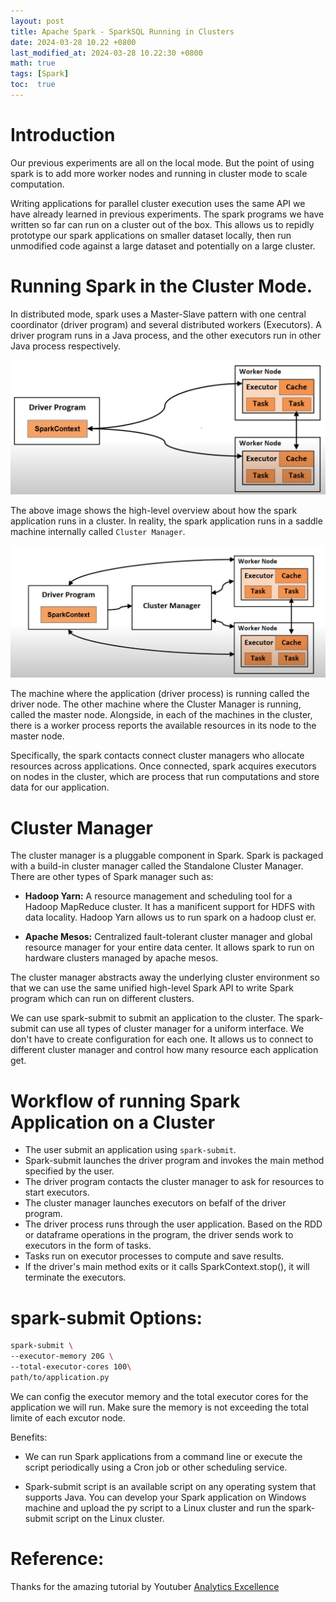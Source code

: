 ```yaml
---
layout: post
title: Apache Spark - SparkSQL Running in Clusters
date: 2024-03-28 10.22 +0800
last_modified_at: 2024-03-28 10.22:30 +0800
math: true
tags: [Spark]
toc:  true
---
```


# Introduction
Our previous experiments are all on the local mode. But the point of using spark is to add more worker nodes and running in cluster mode to scale computation.

Writing applications for parallel cluster execution uses the same API we have already learned in previous experiments. The spark programs we have written so far can run on a cluster out of the box. This allows us to repidly prototype our spark applications on smaller dataset locally, then run unmodified code against a large dataset and potentially on a large cluster.

# Running Spark in the Cluster Mode.

In distributed mode, spark uses a Master-Slave pattern with one central coordinator (driver program) and several distributed workers (Executors). A driver program runs in a Java process, and the other executors run in other Java process respectively.

![img](/assets/post_img/2024-03-28-Apache-Spark-Running-in-Cluster/master-slave.png)

The above image shows the high-level overview about how the spark application runs in a cluster. In reality, the spark application runs in a saddle machine internally called `Cluster Manager`.

![img](/assets/post_img/2024-03-28-Apache-Spark-Running-in-Cluster/cluster-manager.png)

The machine where the application (driver process) is running called the driver node. The other machine where the Cluster Manager is running, called the master node. Alongside, in each of the machines in the cluster, there is a worker process reports the available resources in its node to the master node. 

Specifically, the spark contacts connect cluster managers who allocate resources across applications. Once connected, spark acquires executors on nodes in the cluster, which are process that run computations and store data for our application.

# Cluster Manager

The cluster manager is a pluggable component in Spark. Spark is packaged with a build-in cluster manager called the Standalone Cluster Manager. There are other types of Spark manager such as:

- **Hadoop Yarn:** A resource management and scheduling tool for a Hadoop MapReduce cluster. It has a manificent support for HDFS with data locality. Hadoop Yarn allows us to run spark on a hadoop clust er.

- **Apache Mesos:** Centralized fault-tolerant cluster manager and global resource manager for your entire data center. It allows spark to run on hardware clusters managed by apache mesos.

The cluster manager abstracts away the underlying cluster environment so that we can use the same unified high-level Spark API to write Spark program which can run on different clusters.

We can use spark-submit to submit an application to the cluster. The spark-submit can use all types of cluster manager for a uniform interface. We don't have to create configuration for each one. It allows us to connect to different cluster manager and control how many resource each application get.

# Workflow of running Spark Application on a Cluster

- The user submit an application using `spark-submit`.
- Spark-submit launches the driver program and invokes the main method specified by the user.
- The driver program contacts the cluster manager to ask for resources to start executors.
- The cluster manager launches executors on befalf of the driver program.
- The driver process runs through the user application. Based on the RDD or dataframe operations in the program, the driver sends work to executors in the form of tasks.
- Tasks run on executor processes to compute and save results.
- If the driver's main method exits or it calls SparkContext.stop(), it will terminate the executors.

# spark-submit Options:

```bash
spark-submit \
--executor-memory 20G \
--total-executor-cores 100\
path/to/application.py
```

We can config the executor memory and the total executor cores for the application we will run. Make sure the memory is not exceeding the total limite of each excutor node. 

Benefits:

- We can run Spark applications from a command line or execute the script periodically using a Cron job or other scheduling service.

- Spark-submit script is an available script on any operating system that supports Java. You can develop your Spark application on Windows machine and upload the py script to a Linux cluster and run the spark-submit script on the Linux cluster.

# Reference:

Thanks for the amazing tutorial by Youtuber [Analytics Excellence](https://www.youtube.com/watch?v=W__Jk83gOyo&list=PL0hSJrxggIQr6wA8buIn1Yxu810ugGed-&index=40)

